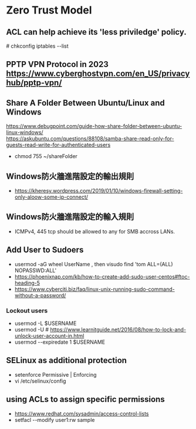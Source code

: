 # Zero Trust Model
## ACL can help achieve its 'less priviledge' policy.
\# chkconfig iptables --list
## PPTP VPN Protocol in 2023 https://www.cyberghostvpn.com/en_US/privacyhub/pptp-vpn/
## Share A Folder Between Ubuntu/Linux and Windows
https://www.debugpoint.com/guide-how-share-folder-between-ubuntu-linux-windows/ <br>
https://askubuntu.com/questions/88108/samba-share-read-only-for-guests-read-write-for-authenticated-users <br>
 - chmod 755 ~/shareFolder
## Windows防火牆進階設定的輸出規則
 - https://kheresy.wordpress.com/2019/01/10/windows-firewall-setting-only-aloow-some-ip-connect/
## Windows防火牆進階設定的輸入規則
 - ICMPv4, 445 tcp should be allowed to any for SMB accross LANs.
## Add User to Sudoers
 - usermod -aG wheel UserName , then visudo find 'tom ALL=(ALL) NOPASSWD:ALL'
 - https://phoenixnap.com/kb/how-to-create-add-sudo-user-centos#ftoc-heading-5
 - https://www.cyberciti.biz/faq/linux-unix-running-sudo-command-without-a-password/
### Lockout users 
 - usermod -L $USERNAME
 - usermod -U # https://www.learnitguide.net/2016/08/how-to-lock-and-unlock-user-account-in.html
 - usermod --expiredate 1 $USERNAME
## SELinux as additional protection
 - setenforce Permissive | Enforcing
 - vi /etc/selinux/config
## using ACLs to assign specific permissions
 - https://www.redhat.com/sysadmin/access-control-lists
 - setfacl --modify user1:rw sample
